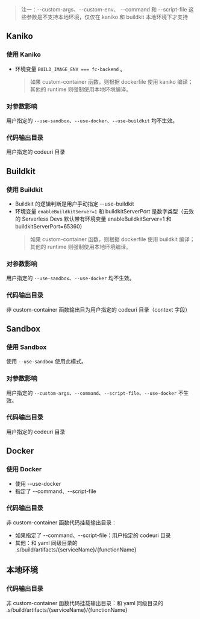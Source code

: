 > 注一：--custom-args、--custom-env、 --command 和 --script-file 这些参数是不支持本地环境，仅仅在 kaniko 和 buildkit 本地环境下才支持

## Kaniko

### 使用 Kaniko

- 环境变量 `BUILD_IMAGE_ENV === fc-backend` 。
  > 如果 custom-container 函数，则根据 dockerfile 使用 kaniko 编译；其他的 runtime 则强制使用本地环境编译。

### 对参数影响

用户指定的 `--use-sandbox`、`--use-docker`、`--use-buildkit` 均不生效。

### 代码输出目录

用户指定的 codeuri 目录

## Buildkit

### 使用 Buildkit

- Buildkit 的逻辑判断是用户手动指定 --use-buildkit
- 环境变量 `enableBuildkitServer=1` 和 buildkitServerPort 是数字类型（云效的 Serverless Devs 默认带有环境变量 enableBuildkitServer=1 和 buildkitServerPort=65360）
  > 如果 custom-container 函数，则根据 dockerfile 使用 buildkit 编译；其他的 runtime 则强制使用本地环境编译。

### 对参数影响

用户指定的 `--use-sandbox`、`--use-docker` 均不生效。

### 代码输出目录

非 custom-container 函数输出目为用户指定的 codeuri 目录（context 字段）

## Sandbox

### 使用 Sandbox

使用 `--use-sandbox` 使用此模式。

### 对参数影响

用户指定的 `--custom-args`、`--command`、`--script-file`、`--use-docker` 不生效。

### 代码输出目录

用户指定的 codeuri 目录

## Docker

### 使用 Docker

- 使用 --use-docker
- 指定了 --command、--script-file

### 代码输出目录

非 custom-container 函数代码挂载输出目录：

- 如果指定了 --command、--script-file：用户指定的 codeuri 目录
- 其他：和 yaml 同级目录的 .s/build/artifacts/{serviceName}/{functionName}

## 本地环境

### 代码输出目录

非 custom-container 函数代码挂载输出目录：和 yaml 同级目录的 .s/build/artifacts/{serviceName}/{functionName}
